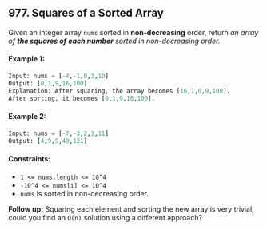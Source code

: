 ## 977. Squares of a Sorted Array

Given an integer array `nums` sorted in **non-decreasing** order, return _an array of **the squares of each number** sorted in non-decreasing order._

#### Example 1:
```py
Input: nums = [-4,-1,0,3,10]
Output: [0,1,9,16,100]
Explanation: After squaring, the array becomes [16,1,0,9,100].
After sorting, it becomes [0,1,9,16,100].
```

####  Example 2:
```py
Input: nums = [-7,-3,2,3,11]
Output: [4,9,9,49,121]
```

#### Constraints:

- `1 <= nums.length <= 10^4`
- `-10^4 <= nums[i] <= 10^4`
- `nums` is sorted in non-decreasing order.

**Follow up:** Squaring each element and sorting the new array is very trivial, could you find an `O(n)` solution using a different approach?